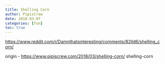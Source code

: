 ```yaml
---
title: Shelling Corn
author: PipisCrew
date: 2018-03-07
categories: [fun]
toc: true
---
```


https://www.reddit.com/r/Damnthatsinteresting/comments/82lld6/shelling_corn/

origin - https://www.pipiscrew.com/2018/03/shelling-corn/ shelling-corn